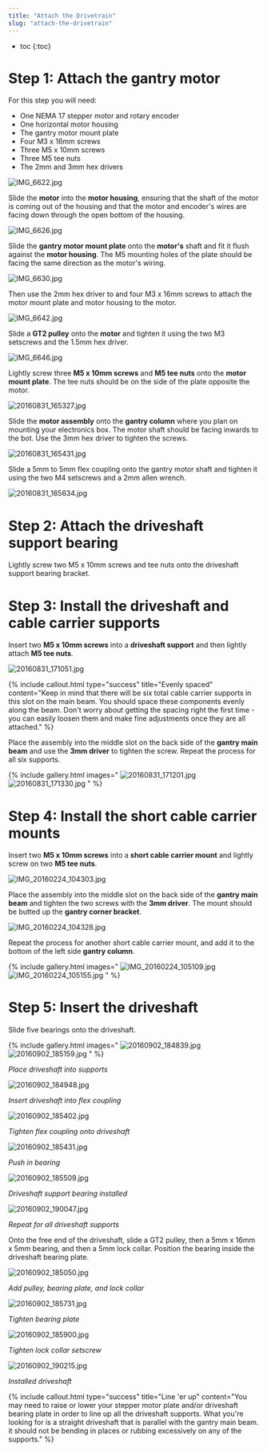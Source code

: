 ```yaml
---
title: "Attach the Drivetrain"
slug: "attach-the-drivetrain"
---
```


* toc
{:toc}

# Step 1: Attach the gantry motor
For this step you will need:
* One NEMA 17 stepper motor and rotary encoder
* One horizontal motor housing
* The gantry motor mount plate
* Four M3 x 16mm screws
* Three M5 x 10mm screws
* Three M5 tee nuts
* The 2mm and 3mm hex drivers

![IMG_6622.jpg](_images/IMG_6622.jpg)

Slide the **motor** into the **motor housing**, ensuring that the shaft of the motor is coming out of the housing and that the motor and encoder's wires are facing down through the open bottom of the housing.

![IMG_6626.jpg](_images/IMG_6626.jpg)

Slide the **gantry motor mount plate** onto the **motor's** shaft and fit it flush against the **motor housing**. The M5 mounting holes of the plate should be facing the same direction as the motor's wiring.

![IMG_6630.jpg](_images/IMG_6630.jpg)

Then use the 2mm hex driver to and four M3 x 16mm screws to attach the motor mount plate and motor housing to the motor.

![IMG_6642.jpg](_images/IMG_6642.jpg)

Slide a **GT2 pulley** onto the **motor** and tighten it using the two M3 setscrews and the 1.5mm hex driver.

![IMG_6646.jpg](_images/IMG_6646.jpg)

Lightly screw three **M5 x 10mm screws** and **M5 tee nuts** onto the **motor mount plate**. The tee nuts should be on the side of the plate opposite the motor.

![20160831_165327.jpg](_images/20160831_165327.jpg)

Slide the **motor assembly** onto the **gantry column** where you plan on mounting your electronics box. The motor shaft should be facing inwards to the bot. Use the 3mm hex driver to tighten the screws.

![20160831_165431.jpg](_images/20160831_165431.jpg)

Slide a 5mm to 5mm flex coupling onto the gantry motor shaft and tighten it using the two M4 setscrews and a 2mm allen wrench.

![20160831_165634.jpg](_images/20160831_165634.jpg)

# Step 2: Attach the driveshaft support bearing
Lightly screw two M5 x 10mm screws and tee nuts onto the driveshaft support bearing bracket.

# Step 3: Install the driveshaft and cable carrier supports
Insert two **M5 x 10mm screws** into a **driveshaft support** and then lightly attach **M5 tee nuts**.

![20160831_171051.jpg](_images/20160831_171051.jpg)



{%
include callout.html
type="success"
title="Evenly spaced"
content="Keep in mind that there will be six total cable carrier supports in this slot on the main beam. You should space these components evenly along the beam. Don't worry about getting the spacing right the first time - you can easily loosen them and make fine adjustments once they are all attached."
%}

Place the assembly into the middle slot on the back side of the **gantry main beam** and use the **3mm driver** to tighten the screw. Repeat the process for all six supports.

{% include gallery.html images="
![20160831_171201.jpg](_images/20160831_171201.jpg)
![20160831_171330.jpg](_images/20160831_171330.jpg)
" %}

# Step 4: Install the short cable carrier mounts
Insert two **M5 x 10mm screws** into a **short cable carrier mount** and lightly screw on two **M5 tee nuts**.

![IMG_20160224_104303.jpg](_images/IMG_20160224_104303.jpg)

Place the assembly into the middle slot on the back side of the **gantry main beam** and tighten the two screws with the **3mm driver**. The mount should be butted up the **gantry corner bracket**.

![IMG_20160224_104328.jpg](_images/IMG_20160224_104328.jpg)

Repeat the process for another short cable carrier mount, and add it to the bottom of the left side **gantry column**.

{% include gallery.html images="
![IMG_20160224_105109.jpg](_images/IMG_20160224_105109.jpg)
![IMG_20160224_105155.jpg](_images/IMG_20160224_105155.jpg)
" %}

# Step 5: Insert the driveshaft
Slide five bearings onto the driveshaft.

{% include gallery.html images="
![20160902_184839.jpg](_images/20160902_184839.jpg)
![20160902_185159.jpg](_images/20160902_185159.jpg)
" %}

_Place driveshaft into supports_



![20160902_184948.jpg](_images/20160902_184948.jpg)

_Insert driveshaft into flex coupling_



![20160902_185402.jpg](_images/20160902_185402.jpg)

_Tighten flex coupling onto driveshaft_



![20160902_185431.jpg](_images/20160902_185431.jpg)

_Push in bearing_



![20160902_185509.jpg](_images/20160902_185509.jpg)

_Driveshaft support bearing installed_



![20160902_190047.jpg](_images/20160902_190047.jpg)

_Repeat for all driveshaft supports_

Onto the free end of the driveshaft, slide a GT2 pulley, then a 5mm x 16mm x 5mm bearing, and then a 5mm lock collar. Position the bearing inside the driveshaft bearing plate.

![20160902_185050.jpg](_images/20160902_185050.jpg)

_Add pulley, bearing plate, and lock collar_



![20160902_185731.jpg](_images/20160902_185731.jpg)

_Tighten bearing plate_



![20160902_185900.jpg](_images/20160902_185900.jpg)

_Tighten lock collar setscrew_



![20160902_190215.jpg](_images/20160902_190215.jpg)

_Installed driveshaft_



{%
include callout.html
type="success"
title="Line 'er up"
content="You may need to raise or lower your stepper motor plate and/or driveshaft bearing plate in order to line up all the driveshaft supports. What you're looking for is a straight driveshaft that is parallel with the gantry main beam. it should not be bending in places or rubbing excessively on any of the supports."
%}

